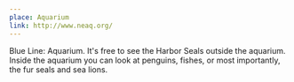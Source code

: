 ```yaml
---
place: Aquarium
link: http://www.neaq.org/
---
```

Blue Line: Aquarium. It's free to see the Harbor Seals outside the aquarium.  Inside the aquarium
you can look at penguins, fishes, or most importantly, the fur seals and sea
lions.
